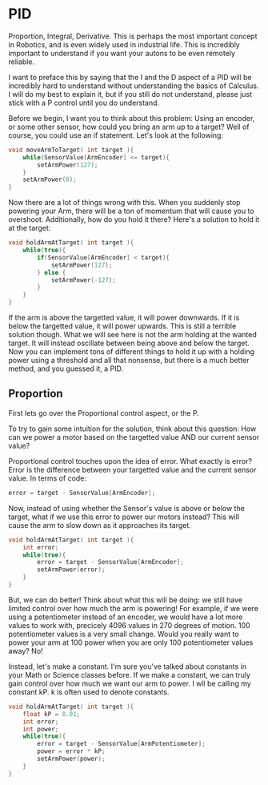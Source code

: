 # PID

Proportion, Integral, Derivative. This is perhaps the most important concept in Robotics, and is even widely used in industrial life. This is incredibly important to understand if you want your autons to be even remotely reliable.

I want to preface this by saying that the I and the D aspect of a PID will be incredibly hard to understand without understanding the basics of Calculus. I will do my best to explain it, but if you still do not understand, please just stick with a P control until you do understand.

Before we begin, I want you to think about this problem: Using an encoder, or some other sensor, how could you bring an arm up to a target? Well of course, you could use an if statement. Let's look at the following:

``` c
void moveArmToTarget( int target ){
    while(SensorValue[ArmEncoder] <= target){
        setArmPower(127);
    }
    setArmPower(0);
}
```

Now there are a lot of things wrong with this. When you suddenly stop powering your Arm, there will be a ton of momentum that will cause you to overshoot. Additionally, how do you hold it there? Here's a solution to hold it at the target:

``` c
void holdArmAtTarget( int target ){
    while(true){
        if(SensorValue[ArmEncoder] < target){
            setArmPower(127);
        } else {
            setArmPower(-127);
        }
    }
}
```

If the arm is above the targetted value, it will power downwards. If it is below the targetted value, it will power upwards. This is still a terrible solution though. What we will see here is not the arm holding at the wanted target. It will instead oscillate between being above and below the target. Now you can implement tons of different things to hold it up with a holding power using a threshold and all that nonsense, but there is a much better method, and you guessed it, a PID.

## Proportion

First lets go over the Proportional control aspect, or the P.

To try to gain some intuition for the solution, think about this question: How can we power a motor based on the targetted value AND our current sensor value? 

Proportional control touches upon the idea of error. What exactly is error? Error is the difference between your targetted value and the current sensor value. In terms of code:

``` c
error = target - SensorValue[ArmEncoder];
```

Now, instead of using whether the Sensor's value is above or below the target, what if we use this error to power our motors instead? This will cause the arm to slow down as it approaches its target.

``` c
void holdArmAtTarget( int target ){
    int error;
    while(true){
        error = target - SensorValue[ArmEncoder];
        setArmPower(error);
    }
}
```

But, we can do better! Think about what this will be doing: we still have limited control over how much the arm is powering! For example, if we were using a potentiometer instead of an encoder, we would have a lot more values to work with, precicely 4096 values in 270 degrees of motion. 100 potentiometer values is a very small change. Would you really want to power your arm at 100 power when you are only 100 potentiometer values away? No!

Instead, let's make a constant. I'm sure you've talked about constants in your Math or Science classes before. If we make a constant, we can truly gain control over how much we want our arm to power. I wll be calling my constant kP. k is often used to denote constants.


``` c
void holdArmAtTarget( int target ){
    float kP = 0.01;
    int error;
    int power;
    while(true){
        error = target - SensorValue[ArmPotentiometer];
        power = error * kP;
        setArmPower(power);
    }
}
```




